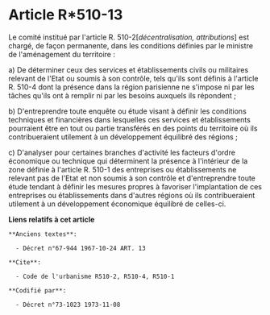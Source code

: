 # Article R*510-13

Le comité institué par l'article R. 510-2[*décentralisation, attributions*] est chargé, de façon permanente, dans les
conditions définies par le ministre de l'aménagement du territoire :

a) De déterminer ceux des services et établissements civils ou militaires relevant de l'Etat ou soumis à son contrôle, tels
qu'ils sont définis à l'article R. 510-4 dont la présence dans la région parisienne ne s'impose ni par les tâches qu'ils ont
à remplir ni par les besoins auxquels ils répondent ;

b) D'entreprendre toute enquête ou étude visant à définir les conditions techniques et financières dans lesquelles ces
services et établissements pourraient être en tout ou partie transférés en des points du territoire où ils contribueraient
utilement à un développement équilibré des régions ;

c) D'analyser pour certaines branches d'activité les facteurs d'ordre économique ou technique qui déterminent la présence à
l'intérieur de la zone définie à l'article R. 510-1 des entreprises ou établissements ne relevant pas de l'Etat et non soumis
à son contrôle et d'entreprendre toute étude tendant à définir les mesures propres à favoriser l'implantation de ces
entreprises ou établissements dans d'autres régions où ils contribueraient utilement à un développement économique équilibré
de celles-ci.

**Liens relatifs à cet article**

	**Anciens textes**:

	  - Décret n°67-944 1967-10-24 ART. 13

	**Cite**:

	  - Code de l'urbanisme R510-2, R510-4, R510-1

	**Codifié par**:

	  - Décret n°73-1023 1973-11-08
